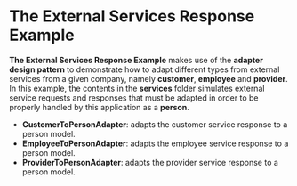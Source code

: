 # The External Services Response Example

**The External Services Response Example** makes use of the **adapter design pattern** to demonstrate how to adapt
different types from external services from a given company, namely **customer**, **employee** and **provider**. In this
example, the contents in the **services** folder simulates external service requests and responses that must be adapted
in order to be properly handled by this application as a **person**.

- **CustomerToPersonAdapter**: adapts the customer service response to a person model.
- **EmployeeToPersonAdapter**: adapts the employee service response to a person model.
- **ProviderToPersonAdapter**: adapts the provider service response to a person model.
